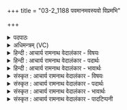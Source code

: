+++
title = "03-2_1188 पवमानमवस्यवो विप्रमभि"

+++
<details><summary>पदपाठः</summary>

प꣡व꣢꣯मानम्। अ꣣वस्यवः। वि꣡प्र꣢꣯म्। वि। प्र꣣म्। अभि꣢। प्र। गा꣣यत। सुष्वाण꣢म्। दे꣣व꣡वी꣢तये। दे꣣व꣢। वी꣣तये। ११८८।
</details>

<details><summary>अधिमन्त्रम् (VC)</summary>

- पवमानः सोमः
- असितः काश्यपो देवलो वा
- गायत्री
- षड्जः
</details>

<details><summary>हिन्दी : आचार्य रामनाथ वेदालंकार - विषयः</summary>

अबमनुष्योंकोपरमात्माकीस्तुतिकेलियेप्रेरितकरतेहैं।
</details>

<details><summary>हिन्दी : आचार्य रामनाथ वेदालंकार - पदार्थः</summary>

पदार्थान्वय -  हे(अवस्यवः)रक्षा चाहनेवाले मनुष्यो!तुम(देववीतये)दिव्यगुणों की प्राप्ति के लिए(पवमानम्)पवित्र करनेवाले, (विप्रम्)विशेषरूप से तृप्ति देनेवाले व पूर्ण करनेवाले, (सुष्वाणम्)आनन्द-रस को अभिषुत करनेवाले परमात्मा को(अभि)लक्ष्य करके(प्र गायत)उत्कृष्ट गान गाओ ॥२॥
</details>

<details><summary>हिन्दी : आचार्य रामनाथ वेदालंकार - भावार्थः</summary>

भावार्थ -  परमात्मा का गुणगान करने और ध्यान करने से उपासक लोग रक्षा,पवित्रता,तृप्ति,पूर्णता और आनन्द प्राप्त करते हैं ॥२॥
</details>

<details><summary>संस्कृत : आचार्य रामनाथ वेदालंकार - विषयः</summary>

अथ परमात्मस्तुत्यर्थं प्रेरयति।
</details>

<details><summary>संस्कृत : आचार्य रामनाथ वेदालंकार - पदार्थः</summary>

पदार्थान्वय -  हे(अवस्यवः)रक्षणेच्छवो जनाः!यूयम्(देववीतये)दिव्यगुणानां प्राप्तये(पवमानम्)पवित्रीकुर्वन्तम्, (विप्रम्)विशेषेण प्रीणयितारम् पूरकं वा।[विपूर्वात् प्रीञ् तर्पणे,प्रा पूरणे इति वा धातोर्डप्रत्यये रूपसिद्धिः,पदपाठे ‘वि-प्रम्’इति दर्शनात्।] (सुष्वाणम्)आनन्दरसं सुतवन्तम् सोमं रसागारं परमात्मानम्(अभि)लक्ष्यीकृत्य(प्र गायत)प्रकर्षेण गानं कुरुत ॥२॥
</details>

<details><summary>संस्कृत : आचार्य रामनाथ वेदालंकार - भावार्थः</summary>

भावार्थ -  परमात्मनो गुणगानेन ध्यानेन चोपासकै रक्षणं पवित्रता तृप्तिः पूर्णताऽऽनन्दश्च प्राप्यते ॥२॥
</details>

<details><summary>संस्कृत : आचार्य रामनाथ वेदालंकार - पादटिप्पनी</summary>

टिप्पनी -   १.ऋ० ९।१३।२।
</details>